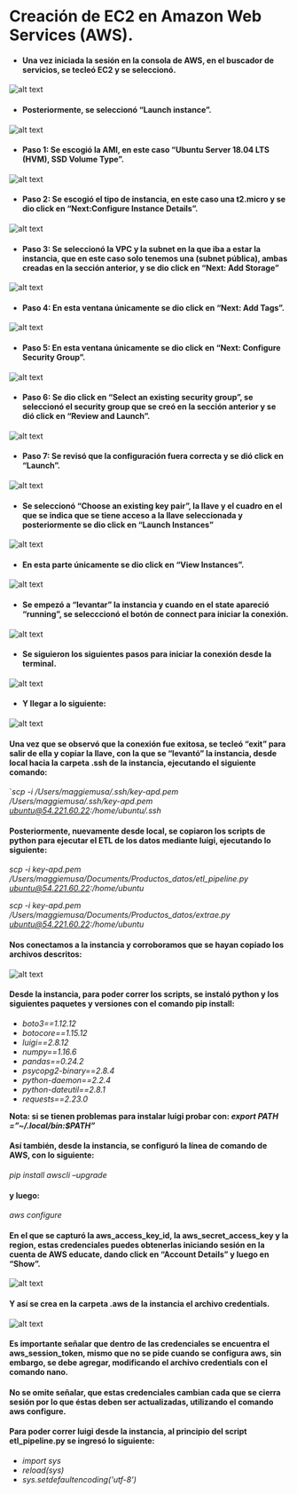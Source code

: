 # Creación de EC2 en Amazon Web Services (AWS).

* #### Una vez iniciada la sesión en la consola de AWS, en el buscador de servicios, se tecleó EC2 y se seleccionó.

![alt text](https://github.com/ArquitecturaProductoDatos7/Diseno_producto_de_datos-/blob/master/imagenes/AWS/EC2/buscador.png)

* #### Posteriormente, se seleccionó “Launch instance”.

![alt text](https://github.com/ArquitecturaProductoDatos7/Diseno_producto_de_datos-/blob/master/imagenes/AWS/EC2/launch.png)

* #### Paso 1: Se escogió la AMI, en este caso “Ubuntu Server 18.04 LTS (HVM), SSD Volume Type”.

![alt text](https://github.com/ArquitecturaProductoDatos7/Diseno_producto_de_datos-/blob/master/imagenes/AWS/EC2/paso1.png)

* #### Paso 2: Se escogió el tipo de instancia, en este caso una t2.micro y se dio click en “Next:Configure Instance Details”.

![alt text](https://github.com/ArquitecturaProductoDatos7/Diseno_producto_de_datos-/blob/master/imagenes/AWS/EC2/paso2.png)

* #### Paso 3: Se seleccionó la VPC y la subnet en la que iba a estar la instancia, que en este caso solo tenemos una (subnet pública), ambas creadas en la sección anterior, y se dio click en “Next: Add Storage”

![alt text](https://github.com/ArquitecturaProductoDatos7/Diseno_producto_de_datos-/blob/master/imagenes/AWS/EC2/paso3.png)

* #### Paso 4: En esta ventana únicamente se dio click en “Next: Add Tags”.

![alt text](https://github.com/ArquitecturaProductoDatos7/Diseno_producto_de_datos-/blob/master/imagenes/AWS/EC2/paso4.png)

* #### Paso 5: En esta ventana únicamente se dio click en “Next: Configure Security Group”.

![alt text](https://github.com/ArquitecturaProductoDatos7/Diseno_producto_de_datos-/blob/master/imagenes/AWS/EC2/paso5.png)

* #### Paso 6: Se dio click en “Select an existing security group”, se seleccionó el security group que se creó en la sección anterior y se dió click en “Review and Launch”.

![alt text](https://github.com/ArquitecturaProductoDatos7/Diseno_producto_de_datos-/blob/master/imagenes/AWS/EC2/paso6.png)

* #### Paso 7: Se revisó que la configuración fuera correcta y se dió click en “Launch”.

![alt text](https://github.com/ArquitecturaProductoDatos7/Diseno_producto_de_datos-/blob/master/imagenes/AWS/EC2/paso7.png)

* #### Se seleccionó “Choose an existing key pair”, la llave y el cuadro en el que se indica que se tiene acceso a la llave seleccionada y posteriormente se dio click en “Launch Instances”

![alt text](https://github.com/ArquitecturaProductoDatos7/Diseno_producto_de_datos-/blob/master/imagenes/AWS/EC2/llave.png)

* #### En esta parte únicamente se dio click en “View Instances”.

![alt text](https://github.com/ArquitecturaProductoDatos7/Diseno_producto_de_datos-/blob/master/imagenes/AWS/EC2/status.png)

* #### Se empezó a “levantar” la instancia y cuando en el state apareció “running”, se selecccionó el botón de connect para iniciar la conexión.

![alt text](https://github.com/ArquitecturaProductoDatos7/Diseno_producto_de_datos-/blob/master/imagenes/AWS/EC2/running.png)

* #### Se siguieron los siguientes pasos para iniciar la conexión desde la terminal. 

![alt text](https://github.com/ArquitecturaProductoDatos7/Diseno_producto_de_datos-/blob/master/imagenes/AWS/EC2/connect.png)

* #### Y llegar a lo siguiente:

![alt text](https://github.com/ArquitecturaProductoDatos7/Diseno_producto_de_datos-/blob/master/imagenes/AWS/EC2/conexion.png)

#### Una vez que se observó que la conexión fue exitosa, se tecleó “exit” para salir de ella y copiar la llave, con la que se “levantó” la instancia, desde local hacia la carpeta .ssh de la instancia, ejecutando el siguiente comando:

`*scp -i /Users/maggiemusa/.ssh/key-apd.pem /Users/maggiemusa/.ssh/key-apd.pem ubuntu@54.221.60.22:/home/ubuntu/.ssh*


#### Posteriormente, nuevamente desde local, se copiaron los scripts de python para ejecutar el ETL de los datos mediante luigi, ejecutando lo siguiente:

*scp -i key-apd.pem /Users/maggiemusa/Documents/Productos_datos/etl_pipeline.py ubuntu@54.221.60.22:/home/ubuntu*

*scp -i key-apd.pem /Users/maggiemusa/Documents/Productos_datos/extrae.py ubuntu@54.221.60.22:/home/ubuntu*

#### Nos conectamos a la instancia y corroboramos que se hayan copiado los archivos descritos:

![alt text](https://github.com/ArquitecturaProductoDatos7/Diseno_producto_de_datos-/blob/master/imagenes/AWS/EC2/archivos_ec2.png)

#### Desde la instancia, para poder correr los scripts, se instaló python y los siguientes paquetes y versiones con el comando pip install:

- *boto3==1.12.12*
- *botocore==1.15.12*
- *luigi==2.8.12*
- *numpy==1.16.6*
- *pandas==0.24.2*
- *psycopg2-binary==2.8.4*
- *python-daemon==2.2.4*
- *python-dateutil==2.8.1*
- *requests==2.23.0*

**Nota: si se tienen problemas para instalar luigi probar con: *export PATH =”~/.local/bin:$PATH”***

#### Así también, desde la instancia, se configuró la línea de comando de AWS, con lo siguiente:

*pip install awscli –upgrade*

#### y luego:

*aws configure*

#### En el que se capturó la aws_access_key_id, la aws_secret_access_key y la region, estas credenciales puedes obtenerlas iniciando sesión en la cuenta de AWS educate, dando click en “Account Details” y luego en “Show”.

![alt text](https://github.com/ArquitecturaProductoDatos7/Diseno_producto_de_datos-/blob/master/imagenes/AWS/EC2/credentials_educate.png)

#### Y así se crea en la carpeta .aws de la instancia el archivo credentials.

![alt text](https://github.com/ArquitecturaProductoDatos7/Diseno_producto_de_datos-/blob/master/imagenes/AWS/EC2/credentials_ec2.png)

#### Es importante señalar que dentro de las credenciales se encuentra el aws_session_token, mismo que no se pide cuando se configura aws, sin embargo, se debe agregar, modificando el archivo credentials con el comando nano.

#### No se omite señalar, que estas credenciales cambian cada que se cierra sesión por lo que éstas deben ser actualizadas, utilizando el comando aws configure.

#### Para poder correr luigi desde la instancia, al principio del script etl_pipeline.py se ingresó lo siguiente:

  - *import sys*
  - *reload(sys)*
  - *sys.setdefaultencoding('utf-8')*


